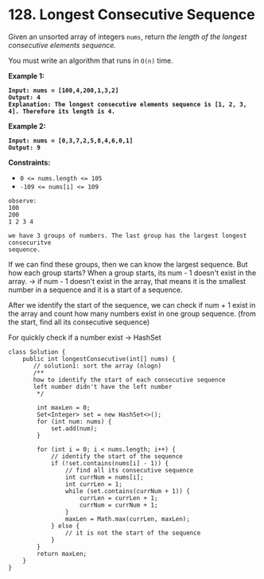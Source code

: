 # 128. Longest Consecutive Sequence

Given an unsorted array of integers `nums`, return _the length of the longest consecutive elements sequence._

You must write an algorithm that runs in `O(n)` time.

&#x20;

**Example 1:**

<pre><code><strong>Input: nums = [100,4,200,1,3,2]
</strong><strong>Output: 4
</strong><strong>Explanation: The longest consecutive elements sequence is [1, 2, 3, 4]. Therefore its length is 4.
</strong></code></pre>

**Example 2:**

<pre><code><strong>Input: nums = [0,3,7,2,5,8,4,6,0,1]
</strong><strong>Output: 9
</strong></code></pre>

&#x20;

**Constraints:**

* `0 <= nums.length <= 105`
* `-109 <= nums[i] <= 109`

```
observe:
100
200
1 2 3 4

we have 3 groups of numbers. The last group has the largest longest consecuritve 
sequence.
```

If we can find these groups, then we can know the largest sequence. But how each group starts? When a group starts, its num - 1 doesn't exist in the array. -> if num - 1 doesn't exist in the array, that means it is the smallest number in a sequence and it is a start of a sequence.

After we identify the start of the sequence, we can check if num + 1 exist in the array and count how many numbers exist in one group sequence. (from the start, find all its consecutive sequence)

For quickly check if a number exist -> HashSet

```
class Solution {
    public int longestConsecutive(int[] nums) {
       // solution1: sort the array (nlogn)
       /**
       how to identify the start of each consecutive sequence
       left number didn't have the left number
        */
    
        int maxLen = 0;
        Set<Integer> set = new HashSet<>();
        for (int num: nums) {
            set.add(num);
        }

        for (int i = 0; i < nums.length; i++) {
            // identify the start of the sequence
            if (!set.contains(nums[i] - 1)) {
                // find all its consecutive sequence
                int currNum = nums[i];
                int currLen = 1;
                while (set.contains(currNum + 1)) {
                    currLen = currLen + 1;
                    currNum = currNum + 1;
                }
                maxLen = Math.max(currLen, maxLen);
            } else {
                // it is not the start of the sequence
            }
        }
        return maxLen;
    }
}
```
